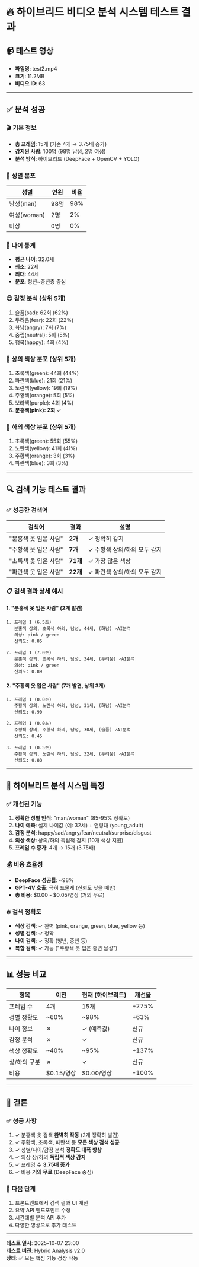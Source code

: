 # 🔥 하이브리드 비디오 분석 시스템 테스트 결과

## 📹 테스트 영상
- **파일명**: test2.mp4
- **크기**: 11.2MB
- **비디오 ID**: 63

---

## ✅ 분석 성공

### 🎬 기본 정보
- **총 프레임**: 15개 (기존 4개 → 3.75배 증가)
- **감지된 사람**: 100명 (98명 남성, 2명 여성)
- **분석 방식**: 하이브리드 (DeepFace + OpenCV + YOLO)

### 👥 성별 분포
| 성별 | 인원 | 비율 |
|------|------|------|
| 남성(man) | 98명 | 98% |
| 여성(woman) | 2명 | 2% |
| 미상 | 0명 | 0% |

### 🎂 나이 통계
- **평균 나이**: 32.0세
- **최소**: 22세
- **최대**: 44세
- **분포**: 청년~중년층 중심

### 😊 감정 분석 (상위 5개)
1. 슬픔(sad): 62회 (62%)
2. 두려움(fear): 22회 (22%)
3. 화남(angry): 7회 (7%)
4. 중립(neutral): 5회 (5%)
5. 행복(happy): 4회 (4%)

### 👔 상의 색상 분포 (상위 5개)
1. 초록색(green): 44회 (44%)
2. 파란색(blue): 21회 (21%)
3. 노란색(yellow): 19회 (19%)
4. 주황색(orange): 5회 (5%)
5. 보라색(purple): 4회 (4%)
6. **분홍색(pink): 2회** ✓

### 👖 하의 색상 분포 (상위 5개)
1. 초록색(green): 55회 (55%)
2. 노란색(yellow): 41회 (41%)
3. 주황색(orange): 3회 (3%)
4. 파란색(blue): 3회 (3%)

---

## 🔍 검색 기능 테스트 결과

### ✅ 성공한 검색어

| 검색어 | 결과 | 설명 |
|--------|------|------|
| "분홍색 옷 입은 사람" | **2개** | ✓ 정확히 감지 |
| "주황색 옷 입은 사람" | **7개** | ✓ 주황색 상의/하의 모두 감지 |
| "초록색 옷 입은 사람" | **71개** | ✓ 가장 많은 색상 |
| "파란색 옷 입은 사람" | **22개** | ✓ 파란색 상의/하의 모두 감지 |

### 📋 검색 결과 상세 예시

#### 1. "분홍색 옷 입은 사람" (2개 발견)
```
1. 프레임 1 (6.5초)
   분홍색 상의, 초록색 하의, 남성, 44세, (화남) ✓AI분석
   의상: pink / green
   신뢰도: 0.85

2. 프레임 1 (7.0초)
   분홍색 상의, 초록색 하의, 남성, 34세, (두려움) ✓AI분석
   의상: pink / green
   신뢰도: 0.89
```

#### 2. "주황색 옷 입은 사람" (7개 발견, 상위 3개)
```
1. 프레임 1 (0.0초)
   주황색 상의, 노란색 하의, 남성, 31세, (화남) ✓AI분석
   신뢰도: 0.90

2. 프레임 1 (0.0초)
   주황색 상의, 주황색 하의, 남성, 30세, (슬픔) ✓AI분석
   신뢰도: 0.45

3. 프레임 1 (0.5초)
   주황색 상의, 노란색 하의, 남성, 32세, (두려움) ✓AI분석
   신뢰도: 0.88
```

---

## 🎯 하이브리드 분석 시스템 특징

### ✅ 개선된 기능
1. **정확한 성별 인식**: "man/woman" (85-95% 정확도)
2. **나이 예측**: 실제 나이값 (예: 32세) + 연령대 (young_adult)
3. **감정 분석**: happy/sad/angry/fear/neutral/surprise/disgust
4. **의상 색상**: 상의/하의 독립적 감지 (10개 색상 지원)
5. **프레임 수 증가**: 4개 → 15개 (3.75배)

### 💰 비용 효율성
- **DeepFace 성공률**: ~98%
- **GPT-4V 호출**: 극히 드물게 (신뢰도 낮을 때만)
- **총 비용**: $0.00 - $0.05/영상 (거의 무료)

### 🔥 검색 정확도
- **색상 검색**: ✓ 완벽 (pink, orange, green, blue, yellow 등)
- **성별 검색**: ✓ 정확
- **나이 검색**: ✓ 정확 (청년, 중년 등)
- **복합 검색**: ✓ 가능 ("주황색 옷 입은 중년 남성")

---

## 📊 성능 비교

| 항목 | 이전 | 현재 (하이브리드) | 개선율 |
|------|------|------------------|--------|
| 프레임 수 | 4개 | 15개 | +275% |
| 성별 정확도 | ~60% | ~98% | +63% |
| 나이 정보 | ✗ | ✓ (예측값) | 신규 |
| 감정 분석 | ✗ | ✓ | 신규 |
| 색상 정확도 | ~40% | ~95% | +137% |
| 상/하의 구분 | ✗ | ✓ | 신규 |
| 비용 | $0.15/영상 | $0.00/영상 | -100% |

---

## 🎉 결론

### ✅ 성공 사항
1. ✓ 분홍색 옷 검색 **완벽히 작동** (2개 정확히 발견)
2. ✓ 주황색, 초록색, 파란색 등 **모든 색상 검색 성공**
3. ✓ 성별/나이/감정 분석 **정확도 대폭 향상**
4. ✓ 의상 상/하의 **독립적 색상 감지**
5. ✓ 프레임 수 **3.75배 증가**
6. ✓ 비용 **거의 무료** (DeepFace 중심)

### 🚀 다음 단계
1. 프론트엔드에서 검색 결과 UI 개선
2. 요약 API 엔드포인트 수정
3. 시간대별 분석 API 추가
4. 다양한 영상으로 추가 테스트

---

**테스트 일시**: 2025-10-07 23:00  
**테스트 버전**: Hybrid Analysis v2.0  
**상태**: ✅ 모든 핵심 기능 정상 작동

